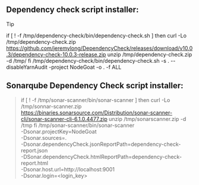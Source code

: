 ## Dependency check script installer:

> [!TIP]
> if [ ! -f /tmp/dependency-check/bin/dependency-check.sh ]
then
	curl -Lo /tmp/dependency-check.zip https://github.com/jeremylong/DependencyCheck/releases/download/v10.0.3/dependency-check-10.0.3-release.zip
    unzip /tmp/dependency-check.zip -d /tmp/
fi
 /tmp/dependency-check/bin/dependency-check.sh -s . --disableYarnAudit -project NodeGoat -o . -f ALL


## Sonarqube Dependency Check script installer:
> if [ ! -f /tmp/sonar-scanner/bin/sonar-scanner ]
then
    curl -Lo /tmp/sonnar-scanner.zip https://binaries.sonarsource.com/Distribution/sonar-scanner-cli/sonar-scanner-cli-6.1.0.4477.zip
    unzip /tmp/sonarscanner.zip -d /tmp
fi
/tmp/sonar-scanner/bin/sonar-scanner \
    -Dsonar.projectKey=NodeGoat \
    -Dsonar.sources=. \
    -Dsonar.dependencyCheck.jsonReportPath=dependency-check-report.json \
    -DSonar.dependencyCheck.htmlReportPath=dependency-check-report.html \
    -Dsonar.host.url=http://localhost:9001 \
    -Dsonar.login=<login_key>
